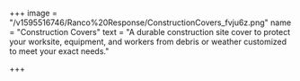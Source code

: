 +++
image = "/v1595516746/Ranco%20Response/ConstructionCovers_fvju6z.png"
name = "Construction Covers"
text = "A durable construction site cover to protect your worksite, equipment, and workers from debris or weather customized to meet your exact needs."

+++
